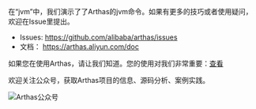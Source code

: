 在“jvm”中，我们演示了了Arthas的jvm命令。如果有更多的技巧或者使用疑问，欢迎在Issue里提出。

- Issues: https://github.com/alibaba/arthas/issues
- 文档： https://arthas.aliyun.com/doc

如果您在使用Arthas，请让我们知道。您的使用对我们非常重要：[查看](https://github.com/alibaba/arthas/issues/111)

欢迎关注公众号，获取Arthas项目的信息、源码分析、案例实践。

![Arthas公众号](../../assets/qrcode_gongzhonghao.jpg)
